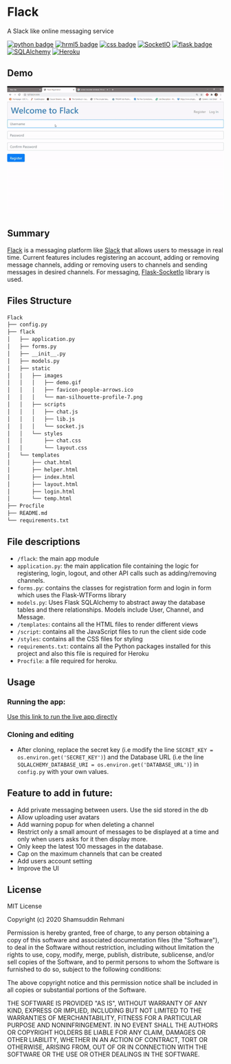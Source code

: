 # Flack

A Slack like online messaging service


[![python badge](https://img.shields.io/badge/uses-python3-informational)](https://shields.io/) [![hrml5 badge](https://img.shields.io/badge/uses-html5-informational)](https://shields.io/) [![css badge](https://img.shields.io/badge/uses-css-informational)](https://shields.io/) [![SocketIO](https://img.shields.io/badge/uses-SocketIO-informational)](https://shields.io/) [![flask badge](https://img.shields.io/badge/uses-flask-informational)](https://shields.io/) [![SQLAlchemy](https://img.shields.io/badge/uses-SQLAlchemy-informational)](https://shields.io/) 
[![Heroku](https://heroku-badge.herokuapp.com/?app=virtual-trading)](https://www.heroku.com/) 


## Demo
[![Foo](./flack/static/images/demo.gif)](https://flack-ap.herokuapp.com/)


## Summary
[Flack](https://flack-ap.herokuapp.com/) is a messaging platform like [Slack](https://slack.com/) that allows users to message in real time. Current features includes registering an account, adding or removing message channels, adding or removing users to channels and sending messages in desired channels. For messaging, [Flask-SocketIo](https://flask-socketio.readthedocs.io/en/latest/) library is used. 

## Files Structure
```bash
Flack
├── config.py
├── flack
│   ├── application.py
│   ├── forms.py
│   ├── __init__.py
│   ├── models.py
│   ├── static
│   │   ├── images
│   │   │   ├── demo.gif
│   │   │   ├── favicon-people-arrows.ico
│   │   │   └── man-silhouette-profile-7.png
│   │   ├── scripts
│   │   │   ├── chat.js
│   │   │   ├── lib.js
│   │   │   └── socket.js
│   │   └── styles
│   │       ├── chat.css
│   │       └── layout.css
│   └── templates
│       ├── chat.html
│       ├── helper.html
│       ├── index.html
│       ├── layout.html
│       ├── login.html
│       └── temp.html
├── Procfile
├── README.md
└── requirements.txt

```
## File descriptions
* ```/flack```: the main app module
* ```application.py```: the main application file containing the logic for registering, login, logout, and other API calls such as adding/removing channels.
* ```forms.py```: contains the classes for registration form and login in form which uses the Flask-WTForms library
* ```models.py```: Uses Flask SQLAlchemy to abstract away the database tables and there relationships. Models include User, Channel, and Message.
* ```/templates```: contains all the HTML files to render different views
* ```/script```: contains all the JavaScript files to run the client side code
* ```/styles```: contains all the CSS files for styling
* ```requirements.txt```: contains all the Python packages installed for this project and also this file is required for Heroku
* ```Procfile```: a file required for heroku.



## Usage
### Running the app:
[Use this link to run the live app directly](https://flack-ap.herokuapp.com/)

### Cloning and editing
* After cloning, replace the secret key (i.e modify the line ```SECRET_KEY = os.environ.get('SECRET_KEY')```) and the Database URL (i.e the line ```SQLALCHEMY_DATABASE_URI = os.environ.get('DATABASE_URL')```) in ```config.py``` with your own values. 


## Feature to add in future:
   - Add private messaging between users. Use the sid stored in the db
   - Allow uploading user avatars
   - Add warning popup for when deleting a channel
   - Restrict only a small amount of messages to be displayed at a time and only when users asks for it then display more.
   - Only keep the latest 100 messages in the database.
   - Cap on the maximum channels that can be created
   - Add users account setting
   - Improve the UI
  


## License
MIT License

Copyright (c) 2020 Shamsuddin Rehmani

Permission is hereby granted, free of charge, to any person obtaining a copy
of this software and associated documentation files (the "Software"), to deal
in the Software without restriction, including without limitation the rights
to use, copy, modify, merge, publish, distribute, sublicense, and/or sell
copies of the Software, and to permit persons to whom the Software is
furnished to do so, subject to the following conditions:

The above copyright notice and this permission notice shall be included in all
copies or substantial portions of the Software.

THE SOFTWARE IS PROVIDED "AS IS", WITHOUT WARRANTY OF ANY KIND, EXPRESS OR
IMPLIED, INCLUDING BUT NOT LIMITED TO THE WARRANTIES OF MERCHANTABILITY,
FITNESS FOR A PARTICULAR PURPOSE AND NONINFRINGEMENT. IN NO EVENT SHALL THE
AUTHORS OR COPYRIGHT HOLDERS BE LIABLE FOR ANY CLAIM, DAMAGES OR OTHER
LIABILITY, WHETHER IN AN ACTION OF CONTRACT, TORT OR OTHERWISE, ARISING FROM,
OUT OF OR IN CONNECTION WITH THE SOFTWARE OR THE USE OR OTHER DEALINGS IN THE
SOFTWARE.
    
